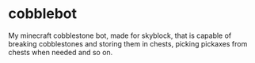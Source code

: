 # cobblebot
 My minecraft cobblestone bot, made for skyblock, that is capable of breaking cobblestones and storing them in chests, picking pickaxes from chests when needed and so on.
